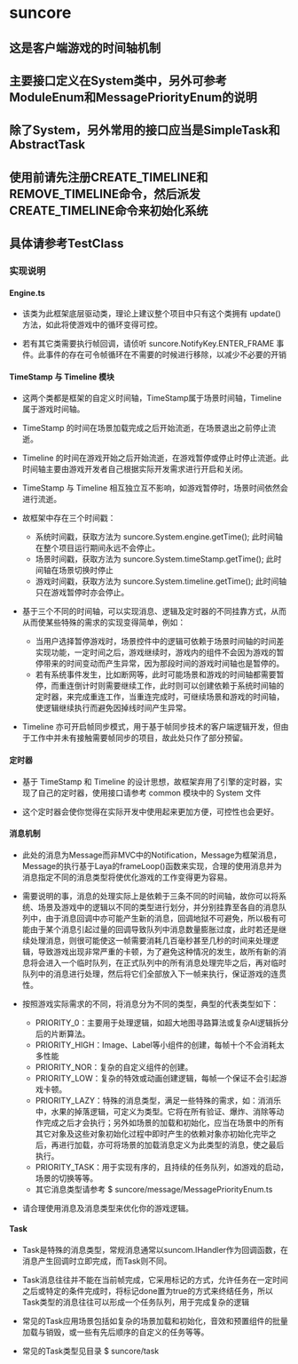 # suncore

## 这是客户端游戏的时间轴机制

## 主要接口定义在System类中，另外可参考ModuleEnum和MessagePriorityEnum的说明

## 除了System，另外常用的接口应当是SimpleTask和AbstractTask

## 使用前请先注册CREATE_TIMELINE和REMOVE_TIMELINE命令，然后派发CREATE_TIMELINE命令来初始化系统

## 具体请参考TestClass


### 实现说明

#### Engine.ts

* 该类为此框架底层驱动类，理论上建议整个项目中只有这个类拥有 update() 方法，如此将使游戏中的循环变得可控。

* 若有其它类需要执行帧回调，请侦听 suncore.NotifyKey.ENTER_FRAME 事件。此事件的存在可令帧循环在不需要的时候进行移除，以减少不必要的开销

#### TimeStamp 与 Timeline 模块

* 这两个类都是框架的自定义时间轴，TimeStamp属于场景时间轴，Timeline属于游戏时间轴。

* TimeStamp 的时间在场景加载完成之后开始流逝，在场景退出之前停止流逝。

* Timeline 的时间在游戏开始之后开始流逝，在游戏暂停或停止时停止流逝。此时间轴主要由游戏开发者自己根据实际开发需求进行开启和关闭。

* TimeStamp 与 Timeline 相互独立互不影响，如游戏暂停时，场景时间依然会进行流逝。

* 故框架中存在三个时间戳：

  * 系统时间戳，获取方法为 suncore.System.engine.getTime(); 此时间轴在整个项目运行期间永远不会停止。
  * 场景时间戳，获取方法为 suncore.System.timeStamp.getTime(); 此时间轴在场景切换时停止
  * 游戏时间戳，获取方法为 suncore.System.timeline.getTime(); 此时间轴只在游戏暂停时亦会停止。

* 基于三个不同的时间轴，可以实现消息、逻辑及定时器的不同挂靠方式，从而从而使某些特殊的需求的实现变得简单，例如：

  * 当用户选择暂停游戏时，场景控件中的逻辑可依赖于场景时间轴的时间差实现功能，一定时间之后，游戏继续时，游戏内的组件不会因为游戏的暂停带来的时间变动而产生异常，因为那段时间的游戏时间轴也是暂停的。
  * 若有系统事件发生，比如断网等，此时可能场景和游戏的时间轴都需要暂停，而重连倒计时则需要继续工作，此时则可以创建依赖于系统时间轴的定时器，来完成重连工作，当重连完成时，可继续场景和游戏的时间轴，使逻辑继续执行而避免因掉线时间产生异常。

* Timeline 亦可开启帧同步模式，用于基于帧同步技术的客户端逻辑开发，但由于工作中并未有接触需要帧同步的项目，故此处只作了部分预留。

#### 定时器

* 基于 TimeStamp 和 Timeline 的设计思想，故框架弃用了引擎的定时器，实现了自己的定时器，使用接口请参考 common 模块中的 System 文件

* 这个定时器会使你觉得在实际开发中使用起来更加方便，可控性也会更好。

#### 消息机制

* 此处的消息为Message而非MVC中的Notification，Message为框架消息，Message的执行基于Laya的frameLoop()函数来实现，合理的使用消息并为消息指定不同的消息类型将使优化游戏的工作变得更为容易。

* 需要说明的事，消息的处理实际上是依赖于三条不同的时间轴，故你可以将系统、场景及游戏中的逻辑以不同的类型进行划分，并分别挂靠至各自的消息队列中，由于消息回调中亦可能产生新的消息，回调地狱不可避免，所以极有可能由于某个消息引起过量的回调导致队列中消息数量膨胀过度，此时若还是继续处理消息，则很可能使这一帧需要消耗几百毫秒甚至几秒的时间来处理逻辑，导致游戏出现非常严重的卡顿，为了避免这种情况的发生，故所有新的消息将会进入一个临时队列，在正式队列中的所有消息处理完毕之后，再对临时队列中的消息进行处理，然后将它们全部放入下一帧来执行，保证游戏的连贯性。

* 按照游戏实际需求的不同，将消息分为不同的类型，典型的代表类型如下：

  * PRIORITY_0：主要用于处理逻辑，如超大地图寻路算法或复杂AI逻辑拆分后的片断算法。
  * PRIORITY_HIGH：Image、Label等小组件的创建，每帧十个不会消耗太多性能
  * PRIORITY_NOR：复杂的自定义组件的创建。
  * PRIORITY_LOW：复杂的特效或动画创建逻辑，每帧一个保证不会引起游戏卡顿。
  * PRIORITY_LAZY：特殊的消息类型，满足一些特殊的需求，如：消消乐中，水果的掉落逻辑，可定义为类型。它将在所有验证、爆炸、消除等动作完成之后才会执行；另外如场景的加载和初始化，应当在场景中的所有其它对象及这些对象初始化过程中即时产生的依赖对象亦初始化完毕之后，再进行加载，亦可将场景的加载消息定义为此类型的消息，使之最后执行。
  * PRIORITY_TASK：用于实现有序的，且持续的任务队列，如游戏的启动，场景的切换等等。
  * 其它消息类型请参考 $ suncore/message/MessagePriorityEnum.ts

* 请合理使用消息及消息类型来优化你的游戏逻辑。

#### Task

* Task是特殊的消息类型，常规消息通常以suncom.IHandler作为回调函数，在消息产生回调时立即完成，而Task则不同。

* Task消息往往并不能在当前帧完成，它采用标记的方式，允许任务在一定时间之后或特定的条件完成时，将标记done置为true的方式来终结任务，所以Task类型的消息往往可以形成一个任务队列，用于完成复杂的逻辑

* 常见的Task应用场景包括如复杂的场景加载和初始化，音效和预置组件的批量加载与销毁，或一些有先后顺序的自定义的任务等等。

* 常见的Task类型见目录 $ suncore/task

